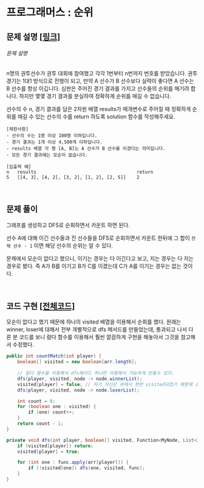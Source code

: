 # 프로그래머스 : 순위

## 문제 설명 [[링크]](https://programmers.co.kr/learn/courses/30/lessons/49191)

###### 문제 설명

n명의 권투선수가 권투 대회에 참여했고 각각 1번부터 n번까지 번호를 받았습니다. 권투 경기는 1대1 방식으로 진행이 되고, 만약 A 선수가 B 선수보다 실력이 좋다면 A 선수는 B 선수를 항상 이깁니다. 심판은 주어진 경기 결과를 가지고 선수들의 순위를 매기려 합니다. 하지만 몇몇 경기 결과를 분실하여 정확하게 순위를 매길 수 없습니다.

선수의 수 n, 경기 결과를 담은 2차원 배열 results가 매개변수로 주어질 때 정확하게 순위를 매길 수 있는 선수의 수를 return 하도록 solution 함수를 작성해주세요.

```
[제한사항]
- 선수의 수는 1명 이상 100명 이하입니다.
- 경기 결과는 1개 이상 4,500개 이하입니다.
- results 배열 각 행 [A, B]는 A 선수가 B 선수를 이겼다는 의미입니다.
- 모든 경기 결과에는 모순이 없습니다.

[입출력 예]
n	results	                                    return
5	[[4, 3], [4, 2], [3, 2], [1, 2], [2, 5]]	2
```

​    


## 문제 풀이

그래프를 생성하고 DFS로 순회하면서 카운트 하면 된다. 

선수 A에 대해 이긴 선수들과 진 선수들을 DFS로 순회하면서 카운트 한뒤에 그 합이 `전체 선수 - 1` 이면 해당 선수의 순위는 알 수 있다.

문제에서 모순이 없다고 했으니, 이기는 경우는 다 이긴다고 보고, 지는 경우는 다 지는 경우로 봤다. 즉 A가 B를 이기고 B가 C를 이겼는데 C가 A를 이기는 경우는 없는 것이다.

​    

## 코드 구현 [[전체코드]](./Solution.java)

모순이 없다고 했기 때문에 하나의 visited 배열을 이용해서 순회를 했다. 원래는 winner, loser에 대해서 전부 개별적으로 dfs 메서드를 만들었는데, 통과되고 나서 다른 분 코드를 보니 람다 함수를 이용해서 훨씬 깔끔하게 구현을 해놓아서 그것을 참고해서 수정했다.

```java
public int countMatch(int player) {
    boolean[] visited = new boolean[arr.length];
    
    // 람다 함수를 이용해서 dfs메서드 하나만 이용해서 가능하게 만들수 있다.
    dfs(player, visited, node -> node.winnerList);
    visited[player] = false; // 자기 자신은 위에서 한번 visited되었기 때문에 초기화
    dfs(player, visited, node -> node.loserList);

    int count = 0;
    for (boolean one : visited) {
        if (one) count++;
    }
    return count - 1;
}

private void dfs(int player, boolean[] visited, Function<MyNode, List<Integer>> func) {
    if (visited[player]) return;
    visited[player] = true;

    for (int one : func.apply(arr[player])) {
        if (!visited[one]) dfs(one, visited, func);
    }
}
```

